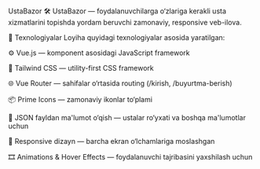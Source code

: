 UstaBazor
🛠️ UstaBazor — foydalanuvchilarga o‘zlariga kerakli usta xizmatlarini topishda yordam beruvchi zamonaviy, responsive veb-ilova.

🔧 Texnologiyalar
Loyiha quyidagi texnologiyalar asosida yaratilgan:

⚙️ Vue.js — komponent asosidagi JavaScript framework

🎨 Tailwind CSS — utility-first CSS framework

🌐 Vue Router — sahifalar o‘rtasida routing (/kirish, /buyurtma-berish)

📦 Prime Icons — zamonaviy ikonlar to‘plami

🧩 JSON fayldan ma'lumot o‘qish — ustalar ro‘yxati va boshqa ma'lumotlar uchun

📱 Responsive dizayn — barcha ekran o‘lchamlariga moslashgan

🎞️ Animations & Hover Effects — foydalanuvchi tajribasini yaxshilash uchun
